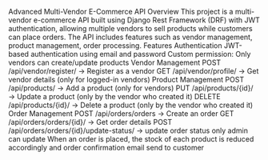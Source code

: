 Advanced Multi-Vendor E-Commerce API
Overview
This project is a multi-vendor e-commerce API built using Django Rest Framework (DRF) with JWT authentication, allowing multiple vendors to sell products while customers can place orders. The API includes features such as vendor management, product management, order processing.
Features
Authentication
JWT-based authentication using email and password
Custom permission: Only vendors can create/update products
Vendor Management
POST /api/vendor/register/ → Register as a vendor
GET /api/vendor/profile/ → Get vendor details (only for logged-in vendors)
Product Management
POST /api/products/ → Add a product (only for vendors)
PUT /api/products/{id}/ → Update a product (only by the vendor who created it)
DELETE /api/products/{id}/ → Delete a product (only by the vendor who created it)
Order Management
POST /api/orders/orders → Create an order
GET /api/orders/orders/{id}/ → Get order details
POST /api/orders/orders/{id}/update-status/ → update order status only admin can update
When an order is placed, the stock of each product is reduced accordingly
and order confirmation email send to customer
